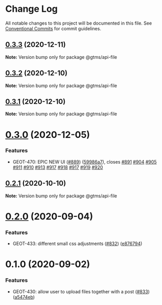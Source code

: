 # Change Log

All notable changes to this project will be documented in this file.
See [Conventional Commits](https://conventionalcommits.org) for commit guidelines.

## [0.3.3](https://github.com/gtms-org/gtms-frontend/compare/@gtms/api-file@0.3.2...@gtms/api-file@0.3.3) (2020-12-11)

**Note:** Version bump only for package @gtms/api-file





## [0.3.2](https://github.com/gtms-org/gtms-frontend/compare/@gtms/api-file@0.3.1...@gtms/api-file@0.3.2) (2020-12-10)

**Note:** Version bump only for package @gtms/api-file





## [0.3.1](https://github.com/gtms-org/gtms-frontend/compare/@gtms/api-file@0.3.0...@gtms/api-file@0.3.1) (2020-12-10)

**Note:** Version bump only for package @gtms/api-file





# [0.3.0](https://github.com/gtms-org/gtms-frontend/compare/@gtms/api-file@0.2.1...@gtms/api-file@0.3.0) (2020-12-05)


### Features

* GEOT-470: EPIC NEW UI ([#889](https://github.com/gtms-org/gtms-frontend/issues/889)) ([59986a7](https://github.com/gtms-org/gtms-frontend/commit/59986a738e2e38537d35c12b1d1a4aa5cfbd458d)), closes [#891](https://github.com/gtms-org/gtms-frontend/issues/891) [#904](https://github.com/gtms-org/gtms-frontend/issues/904) [#905](https://github.com/gtms-org/gtms-frontend/issues/905) [#911](https://github.com/gtms-org/gtms-frontend/issues/911) [#910](https://github.com/gtms-org/gtms-frontend/issues/910) [#913](https://github.com/gtms-org/gtms-frontend/issues/913) [#917](https://github.com/gtms-org/gtms-frontend/issues/917) [#918](https://github.com/gtms-org/gtms-frontend/issues/918) [#917](https://github.com/gtms-org/gtms-frontend/issues/917) [#919](https://github.com/gtms-org/gtms-frontend/issues/919) [#920](https://github.com/gtms-org/gtms-frontend/issues/920)





## [0.2.1](https://github.com/gtms-org/gtms-frontend/compare/@gtms/api-file@0.2.0...@gtms/api-file@0.2.1) (2020-10-10)

**Note:** Version bump only for package @gtms/api-file

# [0.2.0](https://github.com/gtms-org/gtms-frontend/compare/@gtms/api-file@0.1.0...@gtms/api-file@0.2.0) (2020-09-04)

### Features

- GEOT-433: different small css adjustments ([#832](https://github.com/gtms-org/gtms-frontend/issues/832)) ([e876794](https://github.com/gtms-org/gtms-frontend/commit/e876794958720b7ad0fb25e132d20464bb041eba))

# 0.1.0 (2020-09-02)

### Features

- GEOT-430: allow user to upload files together with a post ([#833](https://github.com/gtms-org/gtms-frontend/issues/833)) ([a5474eb](https://github.com/gtms-org/gtms-frontend/commit/a5474eb3b7aabeff4104d734a99a31ddce3d27d8))
